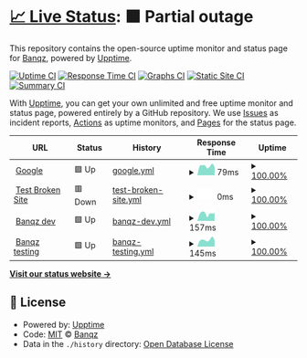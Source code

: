 # [📈 Live Status](https://status.banqz.com): <!--live status--> **🟧 Partial outage**

This repository contains the open-source uptime monitor and status page for [Banqz](banqz.com), powered by [Upptime](https://github.com/upptime/upptime).

[![Uptime CI](https://github.com/Banqzinc/upptime/workflows/Uptime%20CI/badge.svg)](https://github.com/Banqzinc/upptime/actions?query=workflow%3A%22Uptime+CI%22)
[![Response Time CI](https://github.com/Banqzinc/upptime/workflows/Response%20Time%20CI/badge.svg)](https://github.com/Banqzinc/upptime/actions?query=workflow%3A%22Response+Time+CI%22)
[![Graphs CI](https://github.com/Banqzinc/upptime/workflows/Graphs%20CI/badge.svg)](https://github.com/Banqzinc/upptime/actions?query=workflow%3A%22Graphs+CI%22)
[![Static Site CI](https://github.com/Banqzinc/upptime/workflows/Static%20Site%20CI/badge.svg)](https://github.com/Banqzinc/upptime/actions?query=workflow%3A%22Static+Site+CI%22)
[![Summary CI](https://github.com/Banqzinc/upptime/workflows/Summary%20CI/badge.svg)](https://github.com/Banqzinc/upptime/actions?query=workflow%3A%22Summary+CI%22)

With [Upptime](https://upptime.js.org), you can get your own unlimited and free uptime monitor and status page, powered entirely by a GitHub repository. We use [Issues](https://github.com/Banqzinc/upptime/issues) as incident reports, [Actions](https://github.com/Banqzinc/upptime/actions) as uptime monitors, and [Pages](https://status.banqz.com) for the status page.

<!--start: status pages-->
<!-- This summary is generated by Upptime (https://github.com/upptime/upptime) -->
<!-- Do not edit this manually, your changes will be overwritten -->
<!-- prettier-ignore -->
| URL | Status | History | Response Time | Uptime |
| --- | ------ | ------- | ------------- | ------ |
| <img alt="" src="https://icons.duckduckgo.com/ip3/www.google.com.ico" height="13"> [Google](https://www.google.com) | 🟩 Up | [google.yml](https://github.com/Banqzinc/upptime/commits/HEAD/history/google.yml) | <details><summary><img alt="Response time graph" src="./graphs/google/response-time-week.png" height="20"> 79ms</summary><br><a href="https://status.banqz.com/history/google"><img alt="Response time 106" src="https://img.shields.io/endpoint?url=https%3A%2F%2Fraw.githubusercontent.com%2FBanqzinc%2Fupptime%2FHEAD%2Fapi%2Fgoogle%2Fresponse-time.json"></a><br><a href="https://status.banqz.com/history/google"><img alt="24-hour response time 71" src="https://img.shields.io/endpoint?url=https%3A%2F%2Fraw.githubusercontent.com%2FBanqzinc%2Fupptime%2FHEAD%2Fapi%2Fgoogle%2Fresponse-time-day.json"></a><br><a href="https://status.banqz.com/history/google"><img alt="7-day response time 79" src="https://img.shields.io/endpoint?url=https%3A%2F%2Fraw.githubusercontent.com%2FBanqzinc%2Fupptime%2FHEAD%2Fapi%2Fgoogle%2Fresponse-time-week.json"></a><br><a href="https://status.banqz.com/history/google"><img alt="30-day response time 109" src="https://img.shields.io/endpoint?url=https%3A%2F%2Fraw.githubusercontent.com%2FBanqzinc%2Fupptime%2FHEAD%2Fapi%2Fgoogle%2Fresponse-time-month.json"></a><br><a href="https://status.banqz.com/history/google"><img alt="1-year response time 106" src="https://img.shields.io/endpoint?url=https%3A%2F%2Fraw.githubusercontent.com%2FBanqzinc%2Fupptime%2FHEAD%2Fapi%2Fgoogle%2Fresponse-time-year.json"></a></details> | <details><summary><a href="https://status.banqz.com/history/google">100.00%</a></summary><a href="https://status.banqz.com/history/google"><img alt="All-time uptime 100.00%" src="https://img.shields.io/endpoint?url=https%3A%2F%2Fraw.githubusercontent.com%2FBanqzinc%2Fupptime%2FHEAD%2Fapi%2Fgoogle%2Fuptime.json"></a><br><a href="https://status.banqz.com/history/google"><img alt="24-hour uptime 100.00%" src="https://img.shields.io/endpoint?url=https%3A%2F%2Fraw.githubusercontent.com%2FBanqzinc%2Fupptime%2FHEAD%2Fapi%2Fgoogle%2Fuptime-day.json"></a><br><a href="https://status.banqz.com/history/google"><img alt="7-day uptime 100.00%" src="https://img.shields.io/endpoint?url=https%3A%2F%2Fraw.githubusercontent.com%2FBanqzinc%2Fupptime%2FHEAD%2Fapi%2Fgoogle%2Fuptime-week.json"></a><br><a href="https://status.banqz.com/history/google"><img alt="30-day uptime 100.00%" src="https://img.shields.io/endpoint?url=https%3A%2F%2Fraw.githubusercontent.com%2FBanqzinc%2Fupptime%2FHEAD%2Fapi%2Fgoogle%2Fuptime-month.json"></a><br><a href="https://status.banqz.com/history/google"><img alt="1-year uptime 100.00%" src="https://img.shields.io/endpoint?url=https%3A%2F%2Fraw.githubusercontent.com%2FBanqzinc%2Fupptime%2FHEAD%2Fapi%2Fgoogle%2Fuptime-year.json"></a></details>
| <img alt="" src="https://icons.duckduckgo.com/ip3/thissitedoesnotexist.koj.co.ico" height="13"> [Test Broken Site](https://thissitedoesnotexist.koj.co) | 🟥 Down | [test-broken-site.yml](https://github.com/Banqzinc/upptime/commits/HEAD/history/test-broken-site.yml) | <details><summary><img alt="Response time graph" src="./graphs/test-broken-site/response-time-week.png" height="20"> 0ms</summary><br><a href="https://status.banqz.com/history/test-broken-site"><img alt="Response time 0" src="https://img.shields.io/endpoint?url=https%3A%2F%2Fraw.githubusercontent.com%2FBanqzinc%2Fupptime%2FHEAD%2Fapi%2Ftest-broken-site%2Fresponse-time.json"></a><br><a href="https://status.banqz.com/history/test-broken-site"><img alt="24-hour response time 0" src="https://img.shields.io/endpoint?url=https%3A%2F%2Fraw.githubusercontent.com%2FBanqzinc%2Fupptime%2FHEAD%2Fapi%2Ftest-broken-site%2Fresponse-time-day.json"></a><br><a href="https://status.banqz.com/history/test-broken-site"><img alt="7-day response time 0" src="https://img.shields.io/endpoint?url=https%3A%2F%2Fraw.githubusercontent.com%2FBanqzinc%2Fupptime%2FHEAD%2Fapi%2Ftest-broken-site%2Fresponse-time-week.json"></a><br><a href="https://status.banqz.com/history/test-broken-site"><img alt="30-day response time 0" src="https://img.shields.io/endpoint?url=https%3A%2F%2Fraw.githubusercontent.com%2FBanqzinc%2Fupptime%2FHEAD%2Fapi%2Ftest-broken-site%2Fresponse-time-month.json"></a><br><a href="https://status.banqz.com/history/test-broken-site"><img alt="1-year response time 0" src="https://img.shields.io/endpoint?url=https%3A%2F%2Fraw.githubusercontent.com%2FBanqzinc%2Fupptime%2FHEAD%2Fapi%2Ftest-broken-site%2Fresponse-time-year.json"></a></details> | <details><summary><a href="https://status.banqz.com/history/test-broken-site">100.00%</a></summary><a href="https://status.banqz.com/history/test-broken-site"><img alt="All-time uptime 100.00%" src="https://img.shields.io/endpoint?url=https%3A%2F%2Fraw.githubusercontent.com%2FBanqzinc%2Fupptime%2FHEAD%2Fapi%2Ftest-broken-site%2Fuptime.json"></a><br><a href="https://status.banqz.com/history/test-broken-site"><img alt="24-hour uptime 100.00%" src="https://img.shields.io/endpoint?url=https%3A%2F%2Fraw.githubusercontent.com%2FBanqzinc%2Fupptime%2FHEAD%2Fapi%2Ftest-broken-site%2Fuptime-day.json"></a><br><a href="https://status.banqz.com/history/test-broken-site"><img alt="7-day uptime 100.00%" src="https://img.shields.io/endpoint?url=https%3A%2F%2Fraw.githubusercontent.com%2FBanqzinc%2Fupptime%2FHEAD%2Fapi%2Ftest-broken-site%2Fuptime-week.json"></a><br><a href="https://status.banqz.com/history/test-broken-site"><img alt="30-day uptime 100.00%" src="https://img.shields.io/endpoint?url=https%3A%2F%2Fraw.githubusercontent.com%2FBanqzinc%2Fupptime%2FHEAD%2Fapi%2Ftest-broken-site%2Fuptime-month.json"></a><br><a href="https://status.banqz.com/history/test-broken-site"><img alt="1-year uptime 100.00%" src="https://img.shields.io/endpoint?url=https%3A%2F%2Fraw.githubusercontent.com%2FBanqzinc%2Fupptime%2FHEAD%2Fapi%2Ftest-broken-site%2Fuptime-year.json"></a></details>
| <img alt="" src="https://icons.duckduckgo.com/ip3/dev.banqz.com.ico" height="13"> [Banqz dev](https://dev.banqz.com) | 🟩 Up | [banqz-dev.yml](https://github.com/Banqzinc/upptime/commits/HEAD/history/banqz-dev.yml) | <details><summary><img alt="Response time graph" src="./graphs/banqz-dev/response-time-week.png" height="20"> 157ms</summary><br><a href="https://status.banqz.com/history/banqz-dev"><img alt="Response time 1656" src="https://img.shields.io/endpoint?url=https%3A%2F%2Fraw.githubusercontent.com%2FBanqzinc%2Fupptime%2FHEAD%2Fapi%2Fbanqz-dev%2Fresponse-time.json"></a><br><a href="https://status.banqz.com/history/banqz-dev"><img alt="24-hour response time 162" src="https://img.shields.io/endpoint?url=https%3A%2F%2Fraw.githubusercontent.com%2FBanqzinc%2Fupptime%2FHEAD%2Fapi%2Fbanqz-dev%2Fresponse-time-day.json"></a><br><a href="https://status.banqz.com/history/banqz-dev"><img alt="7-day response time 157" src="https://img.shields.io/endpoint?url=https%3A%2F%2Fraw.githubusercontent.com%2FBanqzinc%2Fupptime%2FHEAD%2Fapi%2Fbanqz-dev%2Fresponse-time-week.json"></a><br><a href="https://status.banqz.com/history/banqz-dev"><img alt="30-day response time 3951" src="https://img.shields.io/endpoint?url=https%3A%2F%2Fraw.githubusercontent.com%2FBanqzinc%2Fupptime%2FHEAD%2Fapi%2Fbanqz-dev%2Fresponse-time-month.json"></a><br><a href="https://status.banqz.com/history/banqz-dev"><img alt="1-year response time 1656" src="https://img.shields.io/endpoint?url=https%3A%2F%2Fraw.githubusercontent.com%2FBanqzinc%2Fupptime%2FHEAD%2Fapi%2Fbanqz-dev%2Fresponse-time-year.json"></a></details> | <details><summary><a href="https://status.banqz.com/history/banqz-dev">100.00%</a></summary><a href="https://status.banqz.com/history/banqz-dev"><img alt="All-time uptime 99.99%" src="https://img.shields.io/endpoint?url=https%3A%2F%2Fraw.githubusercontent.com%2FBanqzinc%2Fupptime%2FHEAD%2Fapi%2Fbanqz-dev%2Fuptime.json"></a><br><a href="https://status.banqz.com/history/banqz-dev"><img alt="24-hour uptime 100.00%" src="https://img.shields.io/endpoint?url=https%3A%2F%2Fraw.githubusercontent.com%2FBanqzinc%2Fupptime%2FHEAD%2Fapi%2Fbanqz-dev%2Fuptime-day.json"></a><br><a href="https://status.banqz.com/history/banqz-dev"><img alt="7-day uptime 100.00%" src="https://img.shields.io/endpoint?url=https%3A%2F%2Fraw.githubusercontent.com%2FBanqzinc%2Fupptime%2FHEAD%2Fapi%2Fbanqz-dev%2Fuptime-week.json"></a><br><a href="https://status.banqz.com/history/banqz-dev"><img alt="30-day uptime 100.00%" src="https://img.shields.io/endpoint?url=https%3A%2F%2Fraw.githubusercontent.com%2FBanqzinc%2Fupptime%2FHEAD%2Fapi%2Fbanqz-dev%2Fuptime-month.json"></a><br><a href="https://status.banqz.com/history/banqz-dev"><img alt="1-year uptime 99.99%" src="https://img.shields.io/endpoint?url=https%3A%2F%2Fraw.githubusercontent.com%2FBanqzinc%2Fupptime%2FHEAD%2Fapi%2Fbanqz-dev%2Fuptime-year.json"></a></details>
| <img alt="" src="https://icons.duckduckgo.com/ip3/testing.banqz.com.ico" height="13"> [Banqz testing](https://testing.banqz.com) | 🟩 Up | [banqz-testing.yml](https://github.com/Banqzinc/upptime/commits/HEAD/history/banqz-testing.yml) | <details><summary><img alt="Response time graph" src="./graphs/banqz-testing/response-time-week.png" height="20"> 145ms</summary><br><a href="https://status.banqz.com/history/banqz-testing"><img alt="Response time 3050" src="https://img.shields.io/endpoint?url=https%3A%2F%2Fraw.githubusercontent.com%2FBanqzinc%2Fupptime%2FHEAD%2Fapi%2Fbanqz-testing%2Fresponse-time.json"></a><br><a href="https://status.banqz.com/history/banqz-testing"><img alt="24-hour response time 137" src="https://img.shields.io/endpoint?url=https%3A%2F%2Fraw.githubusercontent.com%2FBanqzinc%2Fupptime%2FHEAD%2Fapi%2Fbanqz-testing%2Fresponse-time-day.json"></a><br><a href="https://status.banqz.com/history/banqz-testing"><img alt="7-day response time 145" src="https://img.shields.io/endpoint?url=https%3A%2F%2Fraw.githubusercontent.com%2FBanqzinc%2Fupptime%2FHEAD%2Fapi%2Fbanqz-testing%2Fresponse-time-week.json"></a><br><a href="https://status.banqz.com/history/banqz-testing"><img alt="30-day response time 7507" src="https://img.shields.io/endpoint?url=https%3A%2F%2Fraw.githubusercontent.com%2FBanqzinc%2Fupptime%2FHEAD%2Fapi%2Fbanqz-testing%2Fresponse-time-month.json"></a><br><a href="https://status.banqz.com/history/banqz-testing"><img alt="1-year response time 3050" src="https://img.shields.io/endpoint?url=https%3A%2F%2Fraw.githubusercontent.com%2FBanqzinc%2Fupptime%2FHEAD%2Fapi%2Fbanqz-testing%2Fresponse-time-year.json"></a></details> | <details><summary><a href="https://status.banqz.com/history/banqz-testing">100.00%</a></summary><a href="https://status.banqz.com/history/banqz-testing"><img alt="All-time uptime 99.99%" src="https://img.shields.io/endpoint?url=https%3A%2F%2Fraw.githubusercontent.com%2FBanqzinc%2Fupptime%2FHEAD%2Fapi%2Fbanqz-testing%2Fuptime.json"></a><br><a href="https://status.banqz.com/history/banqz-testing"><img alt="24-hour uptime 100.00%" src="https://img.shields.io/endpoint?url=https%3A%2F%2Fraw.githubusercontent.com%2FBanqzinc%2Fupptime%2FHEAD%2Fapi%2Fbanqz-testing%2Fuptime-day.json"></a><br><a href="https://status.banqz.com/history/banqz-testing"><img alt="7-day uptime 100.00%" src="https://img.shields.io/endpoint?url=https%3A%2F%2Fraw.githubusercontent.com%2FBanqzinc%2Fupptime%2FHEAD%2Fapi%2Fbanqz-testing%2Fuptime-week.json"></a><br><a href="https://status.banqz.com/history/banqz-testing"><img alt="30-day uptime 100.00%" src="https://img.shields.io/endpoint?url=https%3A%2F%2Fraw.githubusercontent.com%2FBanqzinc%2Fupptime%2FHEAD%2Fapi%2Fbanqz-testing%2Fuptime-month.json"></a><br><a href="https://status.banqz.com/history/banqz-testing"><img alt="1-year uptime 99.99%" src="https://img.shields.io/endpoint?url=https%3A%2F%2Fraw.githubusercontent.com%2FBanqzinc%2Fupptime%2FHEAD%2Fapi%2Fbanqz-testing%2Fuptime-year.json"></a></details>

<!--end: status pages-->

[**Visit our status website →**](https://status.banqz.com)

## 📄 License

- Powered by: [Upptime](https://github.com/upptime/upptime)
- Code: [MIT](./LICENSE) © [Banqz](banqz.com)
- Data in the `./history` directory: [Open Database License](https://opendatacommons.org/licenses/odbl/1-0/)
